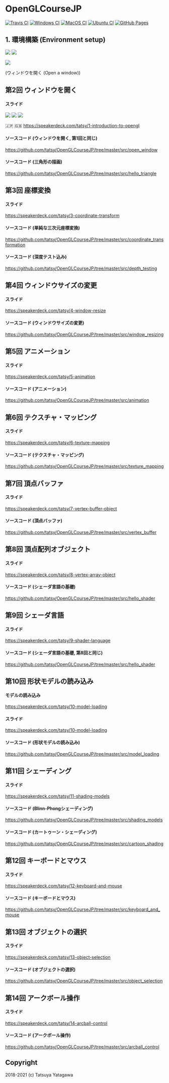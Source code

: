 OpenGLCourseJP
===

[![Travis CI](https://travis-ci.org/tatsy/OpenGLCourseJP.svg?branch=master)](https://travis-ci.org/tatsy/OpenGLCourseJP)
[![Windows CI](https://github.com/tatsy/OpenGLCourseJP/actions/workflows/windows.yaml/badge.svg)](https://github.com/tatsy/OpenGLCourseJP/actions/workflows/windows.yaml)
[![MacOS CI](https://github.com/tatsy/OpenGLCourseJP/actions/workflows/macos.yaml/badge.svg)](https://github.com/tatsy/OpenGLCourseJP/actions/workflows/macos.yaml)
[![Ubuntu CI](https://github.com/tatsy/OpenGLCourseJP/actions/workflows/ubuntu.yaml/badge.svg)](https://github.com/tatsy/OpenGLCourseJP/actions/workflows/ubuntu.yaml)
[![GitHub Pages](https://github.com/tatsy/OpenGLCourseJP/actions/workflows/jekyll.yaml/badge.svg)](https://github.com/tatsy/OpenGLCourseJP/actions/workflows/jekyll.yaml)


## 1. 環境構築 (Environment setup)

[![](https://img.shields.io/badge/Slides-日本語-red.svg?style=flat-square)](https://tatsy.github.io/OpenGLCourseSlides/01.pdf)
[![](https://img.shields.io/badge/Slides-English-blue.svg?style=flat-square)](https://speakerdeck.com/tatsy/1-introduction-to-opengl)

[![](https://img.shields.io/badge/Code-C++/Python-green.svg?style=flat-square)](https://github.com/tatsy/OpenGLCourseJP/tree/master/src/open_window)

(ウィンドウを開く (Open a window))

## 第2回 ウィンドウを開く

#### スライド

[![](https://img.shields.io/badge/スライド-日本語-red.svg)](https://tatsy.github.io/OpenGLCourseSlides/02.pdf)
[![](https://img.shields.io/badge/Slides-English-blue.svg)](https://speakerdeck.com/tatsy/1-introduction-to-opengl)
[![](https://img.shields.io/badge/Code-C++/Python-green.svg)](https://github.com/tatsy/OpenGLCourseJP/tree/master/src/open_window)


:jp: <https>
:gb: <https://speakerdeck.com/tatsy/1-introduction-to-opengl>

#### ソースコード (ウィンドウを開く, 第1回と同じ)
<https://github.com/tatsy/OpenGLCourseJP/tree/master/src/open_window>

#### ソースコード (三角形の描画)
<https://github.com/tatsy/OpenGLCourseJP/tree/master/src/hello_triangle>

## 第3回 座標変換

#### スライド
<https://speakerdeck.com/tatsy/3-coordinate-transform>

#### ソースコード (単純な三次元座標変換)
<https://github.com/tatsy/OpenGLCourseJP/tree/master/src/coordinate_transformation>

#### ソースコード (深度テスト込み)
<https://github.com/tatsy/OpenGLCourseJP/tree/master/src/depth_testing>

## 第4回 ウィンドウサイズの変更

#### スライド
<https://speakerdeck.com/tatsy/4-window-resize>

#### ソースコード (ウィンドウサイズの変更)
<https://github.com/tatsy/OpenGLCourseJP/tree/master/src/window_resizing>

## 第5回 アニメーション

#### スライド
<https://speakerdeck.com/tatsy/5-animation>

#### ソースコード (アニメーション)
<https://github.com/tatsy/OpenGLCourseJP/tree/master/src/animation>

## 第6回 テクスチャ・マッピング

#### スライド
<https://speakerdeck.com/tatsy/6-texture-mapping>

#### ソースコード (テクスチャ・マッピング)
<https://github.com/tatsy/OpenGLCourseJP/tree/master/src/texture_mapping>

## 第7回 頂点バッファ

#### スライド
<https://speakerdeck.com/tatsy/7-vertex-buffer-object>

#### ソースコード (頂点バッファ)
<https://github.com/tatsy/OpenGLCourseJP/tree/master/src/vertex_buffer>

## 第8回 頂点配列オブジェクト

#### スライド
<https://speakerdeck.com/tatsy/8-vertex-array-object>

#### ソースコード (シェーダ言語の基礎)
<https://github.com/tatsy/OpenGLCourseJP/tree/master/src/hello_shader>

## 第9回 シェーダ言語

#### スライド
<https://speakerdeck.com/tatsy/9-shader-language>

#### ソースコード (シェーダ言語の基礎, 第8回と同じ)
<https://github.com/tatsy/OpenGLCourseJP/tree/master/src/hello_shader>

## 第10回 形状モデルの読み込み

#### モデルの読み込み
<https://speakerdeck.com/tatsy/10-model-loading>

#### スライド
<https://speakerdeck.com/tatsy/10-model-loading>

#### ソースコード (形状モデルの読み込み)
<https://github.com/tatsy/OpenGLCourseJP/tree/master/src/model_loading>

## 第11回 シェーディング

#### スライド
<https://speakerdeck.com/tatsy/11-shading-models>

#### ソースコード (Blinn-Phongシェーディング)
<https://github.com/tatsy/OpenGLCourseJP/tree/master/src/shading_models>

#### ソースコード (カートゥーン・シェーディング)
<https://github.com/tatsy/OpenGLCourseJP/tree/master/src/cartoon_shading>

## 第12回 キーボードとマウス

#### スライド
<https://speakerdeck.com/tatsy/12-keyboard-and-mouse>

#### ソースコード (キーボードとマウス)
<https://github.com/tatsy/OpenGLCourseJP/tree/master/src/keyboard_and_mouse>

## 第13回 オブジェクトの選択

#### スライド
<https://speakerdeck.com/tatsy/13-object-selection>

#### ソースコード (オブジェクトの選択)
<https://github.com/tatsy/OpenGLCourseJP/tree/master/src/object_selection>

## 第14回 アークボール操作

#### スライド
<https://speakerdeck.com/tatsy/14-arcball-control>

#### ソースコード (アークボール操作)
<https://github.com/tatsy/OpenGLCourseJP/tree/master/src/arcball_control>

## Copyright

2018-2021 (c) Tatsuya Yatagawa
